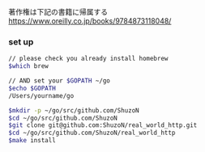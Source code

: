 著作権は下記の書籍に帰属する
https://www.oreilly.co.jp/books/9784873118048/


### set up
```sh
// please check you already install homebrew
$which brew

// AND set your $GOPATH ~/go
$echo $GOPATH
/Users/yourname/go
```

```sh
$mkdir -p ~/go/src/github.com/ShuzoN
$cd ~/go/src/github.com/ShuzoN
$git clone git@github.com:ShuzoN/real_world_http.git
$cd ~/go/src/github.com/ShuzoN/real_world_http
$make install
```
